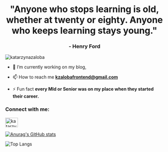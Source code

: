 <h1 align="center">"Anyone who stops learning is old, whether at twenty or eighty. Anyone who keeps learning stays young."</h1>
<h3 align="center">- Henry Ford</h3>

<p align="left"> <img src="https://komarev.com/ghpvc/?username=katarzynazaloba&label=Profile%20views&color=0e75b6&style=flat" alt="katarzynazaloba" /> </p>
 
- 🔭 I’m currently working on my blog,

- 📫 How to reach me **kzalobafrontend@gmail.com**

- ⚡ Fun fact **every MId or Senior was on my place when they started their career.**

<h3 align="left">Connect with me:</h3>
<p align="left">
<a href="https://linkedin.com/in/katarzyna-zaloba/" target="blank"><img align="center" src="https://raw.githubusercontent.com/rahuldkjain/github-profile-readme-generator/master/src/images/icons/Social/linked-in-alt.svg" alt="katarzyna-zaloba/" height="30" width="40" /></a>
</p>

[![Anurag's GitHub stats](https://github-readme-stats.vercel.app/api?username=katarzynazaloba&show_icons=true&theme=radical)](https://github.com/anuraghazra/github-readme-stats) 

![Top Langs](https://github-readme-stats.vercel.app/api/top-langs/?username=katarzynazaloba&langs_count=8&theme=tokyonight)
